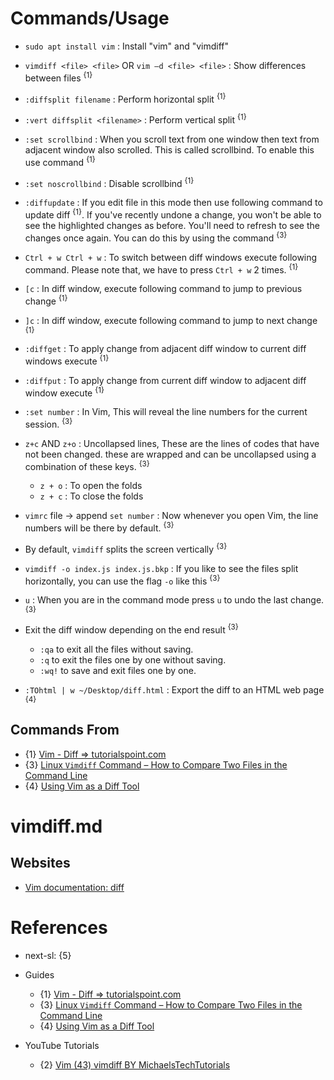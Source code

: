 # Commands/Usage

* `sudo apt install vim` : Install "vim" and "vimdiff"

* `vimdiff <file> <file>` OR `vim –d <file> <file>` : Show differences between files <sup>{1}</sup>

* `:diffsplit filename` : Perform horizontal split <sup>{1}</sup>

* `:vert diffsplit <filename>` : Perform vertical split <sup>{1}</sup>

* `:set scrollbind` : When you scroll text from one window then text from adjacent window also scrolled. This is called scrollbind. To enable this use command <sup>{1}</sup>

* `:set noscrollbind` : Disable scrollbind <sup>{1}</sup>

* `:diffupdate` : If you edit file in this mode then use following command to update diff <sup>{1}</sup>. If you've recently undone a change, you won't be able to see the highlighted changes as before. You'll need to refresh to see the changes once again. You can do this by using the command <sup>{3}</sup>

* `Ctrl + w Ctrl + w` : To switch between diff windows execute following command. Please note that, we have to press `Ctrl + w` 2 times. <sup>{1}</sup>

* `[c` : In diff window, execute following command to jump to previous change <sup>{1}</sup>

* `]c` : In diff window, execute following command to jump to next change <sup>{1}</sup>

* `:diffget` : To apply change from adjacent diff window to current diff windows execute <sup>{1}</sup>

* `:diffput` : To apply change from current diff window to adjacent diff window execute <sup>{1}</sup>

* `:set number` : In Vim, This will reveal the line numbers for the current session. <sup>{3}</sup>

* `z+c` AND `z+o` : Uncollapsed lines, These are the lines of codes that have not been changed. these are wrapped and can be uncollapsed using a combination of these keys. <sup>{3}</sup>
  * `z + o` : To open the folds
  * `z + c` : To close the folds

* `vimrc` file -> append `set number` : Now whenever you open Vim, the line numbers will be there by default. <sup>{3}</sup>

* By default, `vimdiff` splits the screen vertically <sup>{3}</sup>
* `vimdiff -o index.js index.js.bkp` : If you like to see the files split horizontally, you can use the flag `-o` like this <sup>{3}</sup>

* `u` : When you are in the command mode press `u` to undo the last change. <sup>{3}</sup>

* Exit the diff window depending on the end result <sup>{3}</sup>
  * `:qa` to exit all the files without saving.
  * `:q` to exit the files one by one without saving.
  * `:wq!` to save and exit files one by one.

* `:TOhtml | w ~/Desktop/diff.html` : Export the diff to an HTML web page <sup>{4}</sup>

## Commands From

* {1} [Vim - Diff => tutorialspoint.com](https://www.tutorialspoint.com/vim/vim_diff.htm)
* {3} [Linux `Vimdiff` Command – How to Compare Two Files in the Command Line](https://www.freecodecamp.org/news/compare-two-files-in-linux-using-vim/)
* {4} [Using Vim as a Diff Tool](https://www.baeldung.com/linux/vim-diff-tool)

# vimdiff.md

## Websites

* [Vim documentation: diff](https://vimdoc.sourceforge.net/htmldoc/diff.html)

# References

* next-sl: {5}

* Guides
  * {1} [Vim - Diff => tutorialspoint.com](https://www.tutorialspoint.com/vim/vim_diff.htm)
  * {3} [Linux `Vimdiff` Command – How to Compare Two Files in the Command Line](https://www.freecodecamp.org/news/compare-two-files-in-linux-using-vim/)
  * {4} [Using Vim as a Diff Tool](https://www.baeldung.com/linux/vim-diff-tool)

* YouTube Tutorials
  * {2} [Vim (43) vimdiff BY MichaelsTechTutorials](https://www.youtube.com/watch?v=Eb8S_KkmLS8)

